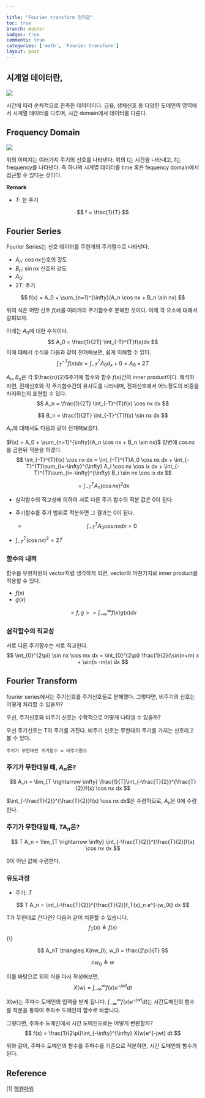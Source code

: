 ```yaml
---

title: "Fourier transform 정리글"
toc: true
branch: master
badges: true
comments: true
categories: ['math', 'Fourier transform']
layout: post
---
```




## 시계열 데이터란,

![](https://upload.wikimedia.org/wikipedia/commons/thumb/7/77/Random-data-plus-trend-r2.png/500px-Random-data-plus-trend-r2.png)

시간에 따라 순차적으로 관측한 데이터이다.  금융, 생체신호 등 다양한 도메인의 영역에서 시계열 데이터를 다루며, 시간 domain에서 데이터를 다룬다.



## Frequency Domain

![](https://www.radartutorial.eu/10.processing/pic/Time_vs_Frequency_domain.png)

위의 이미지는 여러가지 주기의 신호를 나타낸다. 위의 t는 시간을 나타내고, f는 frequency를 나타낸다. 즉 하나의 시계열 데이터를 time 혹은 fequency domain에서 접근할 수 있다는 것이다.



**Remark** 

- $T$: 한 주기

$$
f = \frac{1}{T}
$$





## Fourier Series

Fourier Series는 신호 데이터를 무한개의 주기함수로 나타낸다.

- $A_n$: $\cos nx$신호의 강도
- $B_n$: $\sin nx$ 신호의 강도
- $A_0$: 
- $2T$: 주기

$$
f(x) = A_0 + \sum_{n=1}^{\infty}(A_n \cos nx + B_n \sin nx)
$$

위의 식은  어떤 신호 $f(x)$를 여러개의 주기함수로 분해한 것이다. 이제 각 요소에 대해서 살펴보자.

아래는 $A_0$에 대한 수식이다. 
$$
A_0 = \frac{1}{2T} \int_{-T}^{T}f(x)dx
$$
이에 대해서 수식을 다음과 같이 전개해보면, 쉽게 이해할 수 있다.
$$
\int_{T}^{-T}f(x)dx = \int_{-T}^{T} A_0 d_x + 0 = A_0 \times 2T
$$




$A_n, B_n$은 각 $\frac{n}{2}$주기에 함수와 함수 $f(x)$간의 inner product이다. 해석하자면, 전체신호와 각 주기함수간의 유사도를 나타내며, 전체신호에서 어느정도의 비중을 차지하는지 표현할 수 있다.
$$
A_n = \frac{1}{2T} \int_{-T}^{T}f(x) \cos nx dx
$$

$$
B_n = \frac{1}{2T} \int_{-T}^{T}f(x) \sin nx dx
$$

$A_n$에 대해서도 다음과 같이 전개해보겠다. 

$f(x) = A_0 + \sum_{n=1}^{\infty}(A_n \cos nx + B_n \sin nx)$ 양변에 $\cos nx$를 곱한뒤 적분을 하겠다.
$$
\int_{-T}^{T}f(x) \cos nx dx = \int_{-T}^{T}A_0 \cos nx dx + \int_{-T}^{T}\sum_{i=-\infty}^{\infty} A_i \cos nx  \cos ix dx +  \int_{-T}^{T}\sum_{i=-\infty}^{\infty} B_i \sin nx  \cos ix dx
$$

$$
= \int_{-T}^{T}A_n (\cos nx)^2 dx
$$



- 삼각함수의 직교성에 의하여 서로 다른 주기 함수의 적분 값은 0이 된다.

- 주기함수를 주기 범위로 적분하면 그 결과는 0이 된다. 

  - $$
    \int_{-T}^{T}A_0 \cos nx dx = 0
    $$

    

- $\int_{-T}^{T} (\cos nx)^2 = 2T$





### 함수의 내적

함수를 무한차원의 vector처럼 생각하게 되면, vector와 마찬가지로 inner product를 적용할 수 있다.

- $f(x)$
- $g(x)$

$$
<f, g> = \int_{-\infty}^{\infty} f(x)g(x) dx
$$



### 삼각함수의 직교성

서로 다른 주기함수는 서로 직교한다.
$$
\int_{0}^{2\pi} \sin nx  \cos mx dx = \int_{0}^{2\pi} \frac{1}{2}(\sin(n+m) x + \sin(n -m)x) dx
$$




## Fourier Transform

fourier series에서는 주기신호를 주기신호들로 분해했다. 그렇다면, 비주기의 신호는 어떻게 처리할 수 있을까?

우선, 주기신호와 비주기 신호는 수학적으로 어떻게 나타낼 수 있을까?

우선 주기신호는 T의 주기를 가진다. 비주기 신호는 무한대의 주기를 가지는 신호라고 볼 수 있다.

`주기가 무한대인 주기함수 = 비주기함수`

### 주기가 무한대일 때, $A_n$은?

$$
A_n = \lim_{T \rightarrow \infty} \frac{1}{T}\int_{-\frac{T}{2}}^{\frac{T}{2}}f(x) \cos nx dx
$$



$\int_{-\frac{T}{2}}^{\frac{T}{2}}f(x) \cos nx dx$은 수렴하므로, $A_n$은 0에 수렴한다.



### 주기가 무한대일 때, $T A_n$은?

$$
T A_n = \lim_{T \rightarrow \infty} \int_{-\frac{T}{2}}^{\frac{T}{2}}f(x) \cos nx dx
$$



0이 아닌 값에 수렴한다.



### 유도과정

- 주기: $T$

$$
T A_n =  \int_{-\frac{T}{2}}^{\frac{T}{2}}f_T(x)_n e^{-jw_0t} dx
$$



T가 무한대로 간다면? 다음과 같이 치환할 수 있습니다.
$$
f_T(x) \triangleq f(x)
$$ {\\}

$$
A_nT \triangleq X(nw_0), w_0 = \frac{2\pi}{T}
$$

$$
nw_0 \triangleq w
$$



이를 바탕으로 위의 식을 다시 작성해보면,
$$
X(w) = \int_{-\infty}^{\infty} f(x)e^{-jwt} dt
$$


$X(w)$는 주파수 도메인의 입력을 받게 됩니다. $\int_{-\infty}^{\infty} f(x)e^{-jwt} dt$는 시간도메인의 함수를 적분을 통하여 주파수 도메인의 함수로 바꿉니다.

그렇다면, 주파수 도메인에서 시간 도메인으로는 어떻게 변환할까? 
$$
f(x) = \frac{1}{2\pi}\int_{-\infty}^{\infty} X(w)e^{-jwt} dt
$$


위와 같이, 주파수 도메인의 함수를 주파수를 기준으로 적분하면, 시간 도메인의 함수가 된다.





## Reference

[1] [헥펜파임](https://www.youtube.com/watch?v=KueJtenJ2SI&ab_channel=%ED%98%81%ED%8E%9C%ED%95%98%EC%9E%84)

